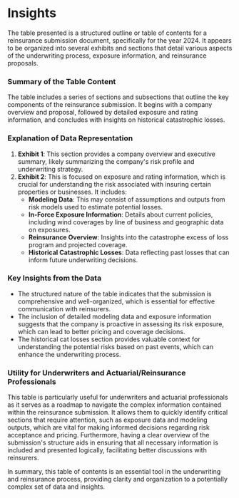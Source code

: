 # Insights

The table presented is a structured outline or table of contents for a reinsurance submission document, specifically for the year 2024. It appears to be organized into several exhibits and sections that detail various aspects of the underwriting process, exposure information, and reinsurance proposals.

### Summary of the Table Content
The table includes a series of sections and subsections that outline the key components of the reinsurance submission. It begins with a company overview and proposal, followed by detailed exposure and rating information, and concludes with insights on historical catastrophic losses.

### Explanation of Data Representation
1. **Exhibit 1**: This section provides a company overview and executive summary, likely summarizing the company's risk profile and underwriting strategy.
2. **Exhibit 2**: This is focused on exposure and rating information, which is crucial for understanding the risk associated with insuring certain properties or businesses. It includes:
   - **Modeling Data**: This may consist of assumptions and outputs from risk models used to estimate potential losses.
   - **In-Force Exposure Information**: Details about current policies, including wind coverages by line of business and geographic data on exposures.
   - **Reinsurance Overview**: Insights into the catastrophe excess of loss program and projected coverage.
   - **Historical Catastrophic Losses**: Data reflecting past losses that can inform future underwriting decisions.

### Key Insights from the Data
- The structured nature of the table indicates that the submission is comprehensive and well-organized, which is essential for effective communication with reinsurers.
- The inclusion of detailed modeling data and exposure information suggests that the company is proactive in assessing its risk exposure, which can lead to better pricing and coverage decisions.
- The historical cat losses section provides valuable context for understanding the potential risks based on past events, which can enhance the underwriting process.

### Utility for Underwriters and Actuarial/Reinsurance Professionals
This table is particularly useful for underwriters and actuarial professionals as it serves as a roadmap to navigate the complex information contained within the reinsurance submission. It allows them to quickly identify critical sections that require attention, such as exposure data and modeling outputs, which are vital for making informed decisions regarding risk acceptance and pricing. Furthermore, having a clear overview of the submission's structure aids in ensuring that all necessary information is included and presented logically, facilitating better discussions with reinsurers.

In summary, this table of contents is an essential tool in the underwriting and reinsurance process, providing clarity and organization to a potentially complex set of data and insights.